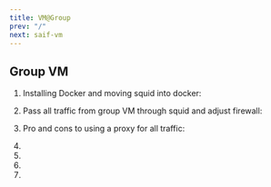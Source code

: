 ```yaml
---
title: VM@Group
prev: "/"
next: saif-vm
---
```


## Group VM

1. Installing Docker and moving squid into docker:

2. Pass all traffic from group VM through squid and adjust firewall:

3. Pro and cons to using a proxy for all traffic:

4.

5.

6.

7.
